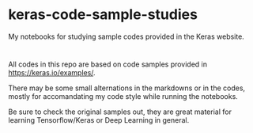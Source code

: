 # keras-code-sample-studies

My notebooks for studying sample codes provided in the Keras website.

# 
All codes in this repo are based on code samples provided in https://keras.io/examples/.

There may be some small alternations in the markdowns or in the codes, mostly for accomandating my code style while running the notebooks.

Be sure to check the original samples out, they are great material for learning Tensorflow/Keras or Deep Learning in general.
